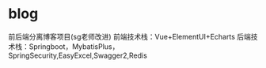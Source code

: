 # blog
前后端分离博客项目(sg老师改进)
前端技术栈：Vue+ElementUI+Echarts
后端技术栈：Springboot，MybatisPlus，SpringSecurity,EasyExcel,Swagger2,Redis
